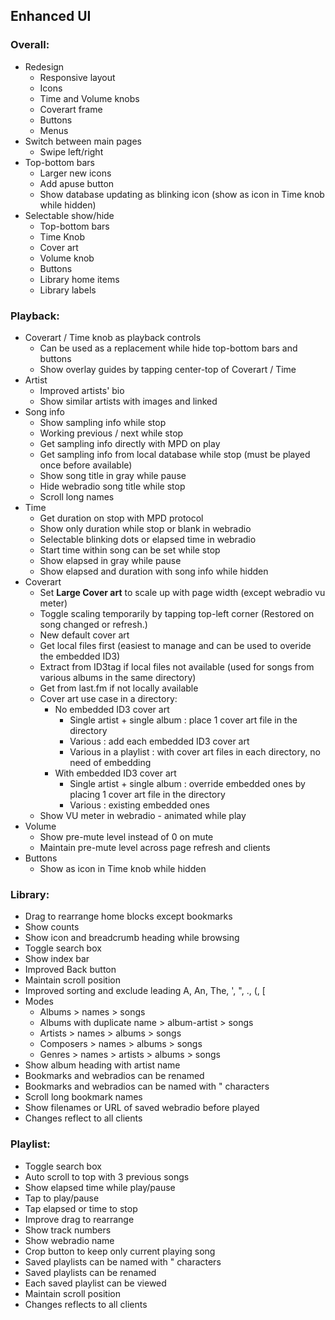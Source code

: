 ## Enhanced UI

### Overall:
- Redesign
	- Responsive layout
	- Icons
	- Time and Volume knobs
	- Coverart frame
	- Buttons
	- Menus
- Switch between main pages
	- Swipe left/right
- Top-bottom bars
	- Larger new icons
	- Add apuse button
	- Show database updating as blinking icon (show as icon in Time knob while hidden)
- Selectable show/hide
	- Top-bottom bars
	- Time Knob
	- Cover art
	- Volume knob
	- Buttons
	- Library home items
	- Library labels

### Playback:
- Coverart / Time knob as playback controls
	- Can be used as a replacement while hide top-bottom bars and buttons
	- Show overlay guides by tapping center-top of Coverart / Time 
- Artist
	- Improved artists' bio
	- Show similar artists with images and linked
- Song info
	- Show sampling info while stop
	- Working previous / next while stop
	- Get sampling info directly with MPD on play
	- Get sampling info from local database while stop (must be played once before available)
	- Show song title in gray while pause
	- Hide webradio song title while stop
	- Scroll long names
- Time
	- Get duration on stop with MPD protocol
	- Show only duration while stop or blank in webradio
	- Selectable blinking dots or elapsed time in webradio
	- Start time within song can be set while stop
	- Show elapsed in gray while pause
	- Show elapsed and duration with song info while hidden
- Coverart
	- Set **Large Cover art** to scale up with page width (except webradio vu meter)
	- Toggle scaling temporarily by tapping top-left corner (Restored on song changed or refresh.)
	- New default cover art
	- Get local files first (easiest to manage and can be used to overide the embedded ID3)
	- Extract from ID3tag if local files not available (used for songs from various albums in the same directory)
	- Get from last.fm if not locally available
	- Cover art use case in a directory:
		- No embedded ID3 cover art
			- Single artist + single album : place 1 cover art file in the directory
			- Various : add each embedded ID3 cover art
			- Various in a playlist : with cover art files in each directory, no need of embedding 
		- With embedded ID3 cover art
			- Single artist + single album : override embedded ones by placing 1 cover art file in the directory
			- Various : existing embedded ones
	- Show VU meter in webradio - animated while play
- Volume
	- Show pre-mute level instead of 0 on mute
	- Maintain pre-mute level across page refresh and clients
- Buttons
	- Show as icon in Time knob while hidden
		
### Library:
- Drag to rearrange home blocks except bookmarks
- Show counts
- Show icon and breadcrumb heading while browsing
- Toggle search box
- Show index bar
- Improved Back button
- Maintain scroll position
- Improved sorting and exclude leading A, An, The, ', ", ., (, \[
- Modes
	- Albums > names > songs
	- Albums with duplicate name > album-artist > songs
	- Artists > names > albums > songs
	- Composers > names > albums > songs
	- Genres > names > artists > albums > songs
- Show album heading with artist name
- Bookmarks and webradios can be renamed
- Bookmarks and webradios can be named with " characters
- Scroll long bookmark names
- Show filenames or URL of saved webradio before played
- Changes reflect to all clients
		
### Playlist:
- Toggle search box
- Auto scroll to top with 3 previous songs
- Show elapsed time while play/pause
- Tap to play/pause
- Tap elapsed or time to stop
- Improve drag to rearrange
- Show track numbers
- Show webradio name
- Crop button to keep only current playing song
- Saved playlists can be named with " characters
- Saved playlists can be renamed
- Each saved playlist can be viewed
- Maintain scroll position
- Changes reflects to all clients
